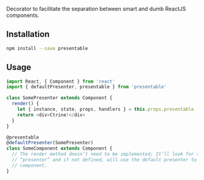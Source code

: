 Decorator to facilitate the separation between smart and dumb ReactJS components.

## Installation

```sh
npm install --save presentable
```

## Usage

```js
import React, { Component } from 'react'
import { defaultPresenter, presentable } from 'presentable'

class SomePresenter extends Component {
  render() {
    let { instance, state, props, handlers } = this.props.presentable
    return <div>Ctrine!</div>
  }
}

@presentable
@defaultPresenter(SomePresenter)
class SomeComponent extends Component {
  // The render method doesn’t need to be implemented; It’ll look for the property
  // “presenter” and if not defined, will use the default presenter to render this
  // component.
}
```

